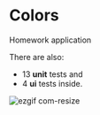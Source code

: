 # Colors
Homework application

There are also:
- 13 **unit** tests and
- 4 **ui** tests inside.

![ezgif com-resize](https://github.com/pasha831-hse/colors_1/assets/46136468/f380f7ca-ef88-435e-b251-b6174b611cbc)
